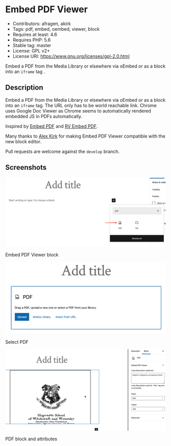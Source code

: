 # Embed PDF Viewer

* Contributors: afragen, akirk
* Tags: pdf, embed, oembed, viewer, block
* Requires at least: 4.6
* Requires PHP: 5.6
* Stable tag: master
* License: GPL v2+
* License URI: <https://www.gnu.org/licenses/gpl-2.0.html>

Embed a PDF from the Media Library or elsewhere via oEmbed or as a block into an `iframe` tag .

## Description
Embed a PDF from the Media Library or elsewhere via oEmbed or as a block into an `iframe` tag. The URL only has to be world reachable link. Chrome uses Google Doc Viewer as Chrome seems to automatically rendered embedded JS in PDFs automatically.

Inspired by [Embed PDF](https://wordpress.org/plugins/dirtysuds-embed-pdf/) and [RV Embed PDF](https://wordpress.org/plugins/rv-embed-pdf/).

Many thanks to [Alex Kirk](https://github.com/akirk) for making Embed PDF Viewer compatible with the new block editor.

Pull requests are welcome against the `develop` branch.

## Screenshots
![Embed PDF Viewer block](./.wordpress-org/screenshot-1.png "Embed PDF Viewer block")

Embed PDF Viewer block

![Select PDF](./.wordpress-org/screenshot-2.png "Select PDF")

Select PDF


![PDF block and attributes](./.wordpress-org/screenshot-3.png "PDF block and attributes")

PDF block and attributes

